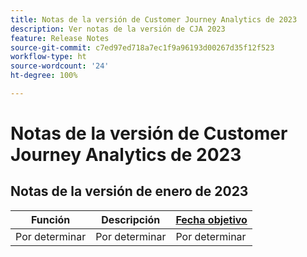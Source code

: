 ```yaml
---
title: Notas de la versión de Customer Journey Analytics de 2023
description: Ver notas de la versión de CJA 2023
feature: Release Notes
source-git-commit: c7ed97ed718a7ec1f9a96193d00267d35f12f523
workflow-type: ht
source-wordcount: '24'
ht-degree: 100%

---
```


# Notas de la versión de Customer Journey Analytics de 2023

## Notas de la versión de enero de 2023

| Función | Descripción | [Fecha objetivo](/help/release-notes/releases.md) |
| ----------- | ---------- | ----- |
| Por determinar | Por determinar | Por determinar |